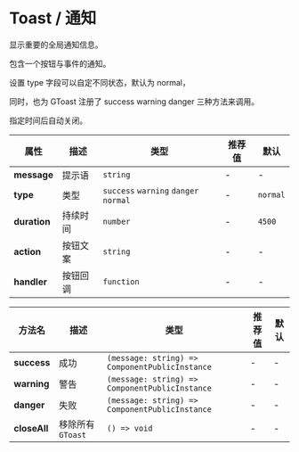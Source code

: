 # Toast / 通知

显示重要的全局通知信息。

<ex-code name="ex-toast-basic"></ex-code>

<ex-code name="ex-toast-action">

包含一个按钮与事件的通知。

</ex-code>

<ex-code name="ex-toast-status">

设置 <g-code>type</g-code> 字段可以自定不同状态，默认为 <g-code>normal</g-code>，

同时，也为 <g-code>GToast</g-code> 注册了 <g-code>success</g-code> <g-code>warning</g-code> <g-code>danger</g-code> 三种方法来调用。

</ex-code>

<ex-code name="ex-toast-duration">

指定时间后自动关闭。

</ex-code>

<ex-code name="ex-toast-handler"></ex-code>

<ex-footer title="Options">

| 属性         | 描述     | 类型                                  | 推荐值 | 默认     |
| ------------ | -------- | ------------------------------------- | ------ | -------- |
| **message**  | 提示语   | `string`                              | -      | -        |
| **type**     | 类型     | `success` `warning` `danger` `normal` | -      | `normal` |
| **duration** | 持续时间 | `number`                              | -      | `4500`   |
| **action**   | 按钮文案 | `string`                              | -      | -        |
| **handler**  | 按钮回调 | `function`                            | -      | -        |

</ex-footer>

<ex-footer title="Methods">

| 方法名       | 描述              | 类型                                           | 推荐值 | 默认 |
| ------------ | ----------------- | ---------------------------------------------- | ------ | ---- |
| **success**  | 成功              | `(message: string) => ComponentPublicInstance` | -      | -    |
| **warning**  | 警告              | `(message: string) => ComponentPublicInstance` | -      | -    |
| **danger**   | 失败              | `(message: string) => ComponentPublicInstance` | -      | -    |
| **closeAll** | 移除所有 `GToast` | `() => void`                                   | -      | -    |

</ex-footer>

